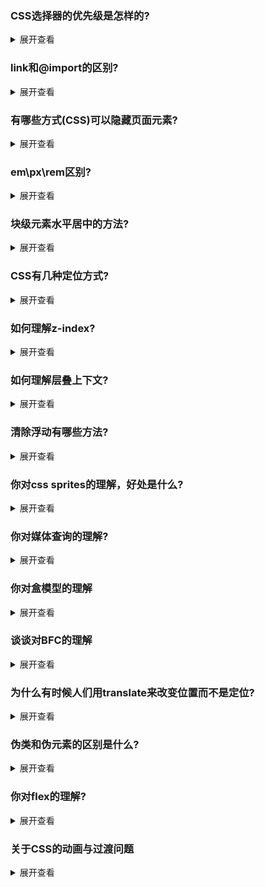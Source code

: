### CSS选择器的优先级是怎样的?

<details>
<summary>展开查看</summary><br/>

CSS选择器的优先级是:内联 > ID选择器 > 类选择器 > 标签选择器

到具体的计算层面，优先级是由 A 、B、C、D 的值来决定的，其中它们的值计算规则如下:

- A 的值等于 1 的前提是存在内联样式, 否则 A = 0;

- B 的值等于 ID选择器 出现的次数;

- C 的值等于 类选择器 和 属性选择器 和 伪类 出现的总次数;

- D 的值等于 标签选择器 和 伪元素 出现的总次数 。

就比如下面的选择器，它不存在内联样式，所以A=0,不存在id选择器B=0,存在一个类选择器C=1,存在三个标签选择器 D=3，那么最终计算结果为: {0, 0, 1 ,3}

```css
 ul ol li .red {
   ...
  }
```

按照这个结算方式，下面的计算结果为: {0, 1, 0, 0}

```css
  #red {
    
  }
```

我们的比较优先级的方式是从A到D去比较值的大小，A、B、C、D权重从左到右，依次减小。判断优先级时，从左到 右，一一比较，直到比较出最大值，即可停止。

比如第二个例子的B与第一个例子的B相比，1>0,接下来就不需要比较了，第二个选择器的优先级更高。

</details>

### link和@import的区别?

<details>
<summary>展开查看</summary><br/>

- link属于XHTML标签，而@import是CSS提供的。

- ⻚面被加载时，link会同时被加载，而@import引用的CSS会等到⻚面被加载完再加载。

- import只在IE 5以上才能识别，而link是XHTML标签，无兼容问题。

- link方式的样式权重高于@import的权重。

- 使用dom控制样式时的差别。当使用javascript控制dom去改变样式的时候，只能使用link标签，因为@import不是dom可以控制的。

</details>

### 有哪些方式(CSS)可以隐藏⻚面元素?

<details>
<summary>展开查看</summary><br/>

- `opacity:0` : 本质上是将元素的透明度将为0，就看起来隐藏了，但是依然占据空间且可以交互  

- `visibility:hidden` : 与上一个方法类似的效果，占据空间，但是不可以交互了

- `overflow:hidden` : 这个只隐藏元素溢出的部分，但是占据空间且不可交互

- `display:none` : 这个是彻底隐藏了元素，元素从文档流中消失，既不占据空间也不交互，也不影响布局

- `z-index:-9999` : 原理是将层级放到底部，这样就被覆盖了，看起来隐藏了

- `transform: scale(0,0)` : 平面变换，将元素缩放为0，但是依然占据空间，但不可交互

> 还有一些靠绝对定位把元素移到可视区域外，或者用clip-path进行裁剪的操作过于Hack，就不提了。

</details>

### em\px\rem区别?

<details>
<summary>展开查看</summary><br/>

- px:绝对单位，⻚面按精确像素展示。

- em:相对单位，基准点为父节点字体的大小，如果自身定义了font-size按自身来计算(浏览器默认字体是16px)，整个⻚面内1em不是一个固定的值。

- rem:相对单位，可理解为”root em”, 相对根节点html的字体大小来计算，CSS3新加属性，chrome/firefox/IE9+支持

</details>

### 块级元素水平居中的方法?

<details>
<summary>展开查看</summary><br/>

margin:0 auto 方法

```css
 .center{
    height: 200px;
    width:200px;
    margin:0 auto;
    border:1px solid red;
  }

  <div class="center">水平居中</div>
```

flex布局，目前主流方法

```css
  .center{
    display:flex;
    justify-content:center;
  }

  <div class="center">
    <div class="flex-div">1</div>
    <div class="flex-div">2</div>
  </div>
```

table方法

```css
 .center{
    display:table;
    margin:0 auto;
    border:1px solid red;
  }

  <div class="center">水平居中</div>
```

还有一些通过position+(margin|transform)等方法

</details>

### CSS有几种定位方式?

<details>
<summary>展开查看</summary><br/>

- static: 正常文档流定位，此时 top, right, bottom, left 和 z-index 属性无效，块级元素从上往下纵向排布，行级元素从左向右排列。

- relative:相对定位，此时的『相对』是相对于正常文档流的位置。

- absolute:相对于最近的非 static 定位祖先元素的偏移，来确定元素位置，比如一个绝对定位元素它的父级、和祖 父级元素都为relative，它会相对他的父级而产生偏移。

- fixed:指定元素相对于屏幕视口(viewport)的位置来指定元素位置。元素的位置在屏幕滚动时不会改变，比如那 种回到顶部的按钮一般都是用此定位方式。

- sticky:粘性定位，特性近似于relative和fixed的合体，其在实际应用中的近似效果就是IOS通讯录滚动的时候的 『顶屁股』。

</details>

### 如何理解z-index?

<details>
<summary>展开查看</summary><br/>

CSS 中的z-index属性控制重叠元素的垂直叠加顺序，默认元素的z-index为0，我们可以修改z-index来控制元素的图层 位置，而且z-index只能影响设置了position值的元素。


</details>

### 如何理解层叠上下文?

<details>
<summary>展开查看</summary><br/>

#### 是什么?

层叠上下文是HTML元素的三维概念，这些HTML元素在一条假想的相对于面向(电脑屏幕的)视窗或者网⻚的用户的z轴上延伸，HTML元素依据其自身属性按照优先级顺序占用层叠上下文的空间。

#### 如何产生?

触发以下条件则会产生层叠上下文:

- 根元素 (HTML),

- z-index 值不为 "auto"的 绝对/相对定位，

- 一个z-index 值不为 "auto"的 flex 项目 (flex item)，即:父元素 display: flex|inline-flex

- opacity 属性值小于 1 的元素(参考 the specification for opacity)，

- transform 属性值不为"none"的元素，

- mix-blend-mode 属性值不为"normal"的元素，

- filter值不为“none”的元素，

- perspective值不为“none”的元素，

- isolation 属性被设置为 "isolate"的元素，

- position: fixed

- 在will-change 中指定了任意 CSS 属性，即便你没有直接指定这些属性的值

- -webkit-overflow-scrolling 属性被设置 "touch"的元素


</details>

### 清除浮动有哪些方法?

<details>
<summary>展开查看</summary><br/>

- 空div方法: `<div style="clear:both;"></div>`

- Clearfix 方法:上文使用.clearfix类已经提到

- overflow: auto或overflow: hidden方法，使用BFC

> 在flex已经成为布局主流之后，浮动这种东⻄越来越少⻅了，毕竟它的副作用太大
> 
</details>

### 你对css sprites的理解，好处是什么?

<details>
<summary>展开查看</summary><br/>

#### 是什么?

雪碧图也叫CSS精灵， 是一CSS图像合成技术，开发人员往往将小图标合并在一起之后的图片称作雪碧图。

#### 如何操作?

使用工具(PS之类的)将多张图片打包成一张雪碧图，并为其生成合适的 CSS。 每张图片都有相应的 CSS 类，该类定义了background-image、background-position和background-size属性。使用图片时，将相应的类添加到你的元素 中。
#### 好处:

- 减少加载多张图片的 HTTP 请求数(一张雪碧图只需要一个请求)

- 提前加载资源

#### 不足:

CSS Sprite维护成本较高，如果⻚面背景有少许改动，一般就要改这张合并的图片 加载速度优势在http2开启后荡然无存，HTTP2多路复用，多张图片也可以重复利用一个连接通道搞定

</details>

### 你对媒体查询的理解?

<details>
<summary>展开查看</summary><br/>

#### 是什么

媒体查询由一个可选的媒体类型和零个或多个使用媒体功能的限制了样式表范围的表达式组成，例如宽度、高度和颜色。媒体查询，添加自CSS3，允许内容的呈现针对一个特定范围的输出设备而进行裁剪，而不必改变内容本身,非常适合web网⻚应对不同型号的设备而做出对应的响应适配。

#### 如何使用?

媒体查询包含一个可选的媒体类型和，满足CSS3规范的条件下，包含零个或多个表达式，这些表达式描述了媒体特征，最终会被解析为true或false。如果媒体查询中指定的媒体类型匹配展示文档所使用的设备类型，并且所有的表达式的值都是true，那么该媒体查询的结果为true.那么媒体查询内的样式将会生效。

```html
  <!-- link元素中的CSS媒体查询 -->
  <link rel="stylesheet" media="(max-width: 800px)" href="example.css" />

  <!-- 样式表中的CSS媒体查询 -->
  <style>
    @media (max-width: 600px) {
      .facet_sidebar {
        display: none;
      }
    }
  </style>
```

</details>

### 你对盒模型的理解

<details>
<summary>展开查看</summary><br/>

#### 是什么?

当对一个文档进行布局(lay out)的时候，浏览器的渲染引擎会根据标准之一的CSS基础框盒模型(CSS basic box model)，将所有元素表示为一个个矩形的盒子(box)。CSS 决定这些盒子的大小、位置以及属性(例如颜色、背 景、边框尺寸...)。

![图 1](https://wongabner.coding.net/p/picgo/d/mdimg/git/raw/master/2021-03-25-05-03-47.png)

盒模型由content(内容)、padding(内边距)、border(边框)、margin(外边距)组成。

#### 标准盒模型和怪异盒模型有什么区别?

在W3C标准下，我们定义元素的width值即为盒模型中的content的宽度值，height值即为盒模型中的content的高度值。 因此，标准盒模型下:

> 元素的宽度 = margin-left + border-left + padding-left + width + padding-right + border-right + margin-right

![图 2](https://wongabner.coding.net/p/picgo/d/mdimg/git/raw/master/2021-03-25-05-05-12.png)  

而IE怪异盒模型(IE8以下)width的宽度并不是content的宽度，而是border-left + padding-left + content的宽度值 + padding-right + border-right之和，height同理。

在怪异盒模型下:

> 元素占据的宽度 = margin-left + width + margin-right

![图 3](https://wongabner.coding.net/p/picgo/d/mdimg/git/raw/master/2021-03-25-05-05-46.png)  

虽然现代浏览器默认使用W3C的标准盒模型，但是在不少情况下怪异盒模型更好用，于是W3C在css3中加入 box- sizing 。

```css
  box-sizing: content-box // 标准盒模型
  box-sizing: border-box // 怪异盒模型
  box-sizing: padding-box // 火狐的私有模型，没人用
```
</details>

### 谈谈对BFC的理解

<details>
<summary>展开查看</summary><br/>

#### 是什么?

书面解释:BFC(Block Formatting Context)这几个英文拆解

- Box: CSS布局的基本单位，Box 是 CSS 布局的对象和基本单位，直观点来说，就是一个⻚面是由很多个Box 组成的，实际就是上个问题说的盒模型

- Fbormatting context:块级上下文格式化，它是⻚面中的一块渲染区域，并且有一套渲染规则，它决定了其子元素将如何定位，以及和其他元素的关系和相互作用

简而言之，它是一块独立的区域，让处于BFC内部的元素与外部的元素互相隔离

#### 如何形成?

BFC触发条件:

- 根元素，即HTML元素

- position: fixed/absolute

- float 不为none

- overflow不为visible

- display的值为inline-block、table-cell、table-caption

#### 作用是什么?

防止margin发生重叠

两栏布局，防止文字环绕等

防止元素塌陷

</details>

### 为什么有时候人们用translate来改变位置而不是定位?

<details>
<summary>展开查看</summary><br/>

translate()是transform的一个值。改变transform或opacity不会触发浏览器重新布局(reflow)或重绘(repaint)，只会触发复合(compositions)。而改变绝对定位会触发重新布局，进而触发重绘和复合。transform使浏览器为元素创建一 个 GPU 图层，但改变绝对定位会使用到 CPU。 因此translate()更高效，可以缩短平滑动画的绘制时间。

而translate改变位置时，元素依然会占据其原始空间，绝对定位就不会发生这种情况。

</details>

### 伪类和伪元素的区别是什么?

<details>
<summary>展开查看</summary><br/>

#### 是什么?

伪类(pseudo-class) 是一个以冒号(:)作为前缀，被添加到一个选择器末尾的关键字，当你希望样式在特定状态下才被呈现到指定的元素时，你可以往元素的选择器后面加上对应的伪类。

伪元素用于创建一些不在文档树中的元素，并为其添加样式。比如说，我们可以通过::before来在一个元素前增加一些文本，并为这些文本添加样式。虽然用户可以看到这些文本，但是这些文本实际上不在文档树中。

#### 区别

其实上文已经表达清楚两者区别了，伪类是通过在元素选择器上加入伪类改变元素状态，而伪元素通过对元素的操作进行对元素的改变。

我们通过 `p::before` 对这段文本添加了额外的元素，通过 `p:first-child` 改变了文本的样式。

</details>

### 你对flex的理解?

<details>
<summary>展开查看</summary><br/>

web应用有不同设备尺寸和分辨率，这时需要响应式界面设计来满足复杂的布局需求，Flex弹性盒模型的优势在于开发人员只是声明布局应该具有的行为，而不需要给出具体的实现方式，浏览器负责完成实际布局，当布局涉及到不定宽度，分布对⻬的场景时，就要优先考虑弹性盒布局

</details>

### 关于CSS的动画与过渡问题

<details>
<summary>展开查看</summary><br/>

[深入理解CSS动画animation](https://www.cnblogs.com/xiaohuochai/p/5391663.html)

[深入理解CSS过渡transition](https://www.cnblogs.com/xiaohuochai/p/5347930.html)

</details>
